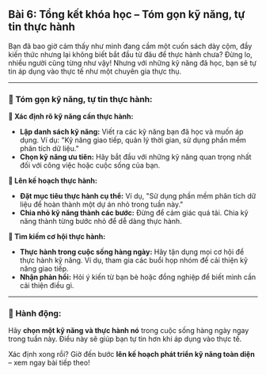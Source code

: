 ## Bài 6: Tổng kết khóa học – Tóm gọn kỹ năng, tự tin thực hành

Bạn đã bao giờ cảm thấy như mình đang cầm một cuốn sách dày cộm, đầy kiến thức nhưng lại không biết bắt đầu từ đâu để thực hành chưa? Đừng lo, nhiều người cũng từng như vậy! Nhưng với những kỹ năng đã học, bạn sẽ tự tin áp dụng vào thực tế như một chuyên gia thực thụ.

---

### 📌 Tóm gọn kỹ năng, tự tin thực hành:

**🔹 Xác định rõ kỹ năng cần thực hành:**
- **Lập danh sách kỹ năng:** Viết ra các kỹ năng bạn đã học và muốn áp dụng. Ví dụ: "Kỹ năng giao tiếp, quản lý thời gian, sử dụng phần mềm phân tích dữ liệu."
- **Chọn kỹ năng ưu tiên:** Hãy bắt đầu với những kỹ năng quan trọng nhất đối với công việc hoặc cuộc sống của bạn.

**🔹 Lên kế hoạch thực hành:**
- **Đặt mục tiêu thực hành cụ thể:** Ví dụ, "Sử dụng phần mềm phân tích dữ liệu để hoàn thành một dự án nhỏ trong tuần này."
- **Chia nhỏ kỹ năng thành các bước:** Đừng để cảm giác quá tải. Chia kỹ năng thành từng bước nhỏ để dễ dàng thực hành.

**🔹 Tìm kiếm cơ hội thực hành:**
- **Thực hành trong cuộc sống hàng ngày:** Hãy tận dụng mọi cơ hội để thực hành kỹ năng. Ví dụ, tham gia các buổi họp nhóm để cải thiện kỹ năng giao tiếp.
- **Nhận phản hồi:** Hỏi ý kiến từ bạn bè hoặc đồng nghiệp để biết mình cần cải thiện điều gì.

---

### 🚀 Hành động:

Hãy **chọn một kỹ năng và thực hành nó** trong cuộc sống hàng ngày ngay trong tuần này. Điều này sẽ giúp bạn tự tin hơn khi áp dụng vào thực tế.

Xác định xong rồi? Giờ đến bước **lên kế hoạch phát triển kỹ năng toàn diện** – xem ngay bài tiếp theo!